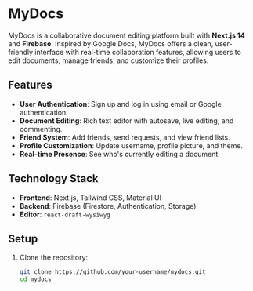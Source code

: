 # MyDocs

MyDocs is a collaborative document editing platform built with **Next.js 14** and **Firebase**. Inspired by Google Docs, MyDocs offers a clean, user-friendly interface with real-time collaboration features, allowing users to edit documents, manage friends, and customize their profiles.

## Features

- **User Authentication**: Sign up and log in using email or Google authentication.
- **Document Editing**: Rich text editor with autosave, live editing, and commenting.
- **Friend System**: Add friends, send requests, and view friend lists.
- **Profile Customization**: Update username, profile picture, and theme.
- **Real-time Presence**: See who's currently editing a document.

## Technology Stack

- **Frontend**: Next.js, Tailwind CSS, Material UI
- **Backend**: Firebase (Firestore, Authentication, Storage)
- **Editor**: `react-draft-wysiwyg`

## Setup

1. Clone the repository:
   ```bash
   git clone https://github.com/your-username/mydocs.git
   cd mydocs

